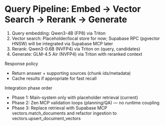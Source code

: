 # Query Pipeline: Embed → Vector Search → Rerank → Generate

1) Query embedding: Qwen3-4B (FP8) via Triton
2) Vector search: Placeholder/local store for now; Supabase RPC (pgvector HNSW) will be integrated via Supabase MCP later
3) Rerank: Qwen3-0.6B (NVFP4) via Triton on (query, candidates)
4) Generate: GLM-4.5 Air (NVFP4) via Triton with reranked context

Response policy
- Return answer + supporting sources (chunk ids/metadata)
- Cache results if appropriate for fast recall

Integration phase order
- Phase 1: Main-system only with placeholder retrieval (current)
- Phase 2: Zen MCP validation loops (planning/QA) — no runtime coupling
- Phase 3: Replace retrieval with Supabase MCP vectors.match_documents and refactor ingestion to vectors.upsert_document_vectors

